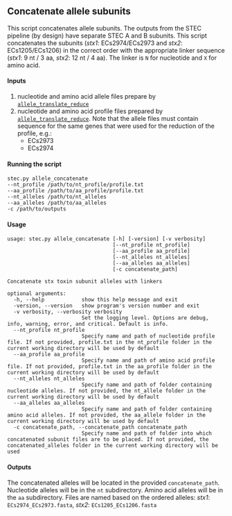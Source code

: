 ## Concatenate allele subunits

This script concatenates allele subunits. The outputs from the STEC pipeline (by design) have separate STEC A and B 
subunits. This script concatenates the subunits (_stx1_: ECs2974/ECs2973 and _stx2_: ECs1205/ECs1206) in the correct
order with the appropriate linker sequence (_stx1_: 9 nt / 3 aa, _stx2_: 12 nt / 4 aa). The linker is `N` for nucleotide 
and `X` for amino acid.

#### Inputs

1. nucleotide and amino acid allele files prepare by [`allele_translate_reduce`](https://olc-bioinformatics.github.io/AlleleFinder/allele_translate_reduce)
2. nucleotide and amino acid profile files prepared by [`allele_translate_reduce`](https://olc-bioinformatics.github.io/AlleleFinder/allele_translate_reduce). Note that the allele files must contain sequence for the same genes that were used for the reduction of the profile, e.g.:
    * ECs2973
    * ECs2974

#### Running the script

```
stec.py allele_concatenate 
--nt_profile /path/to/nt_profile/profile.txt
--aa_profile /path/to/aa_profile/profile.txt
--nt_alleles /path/to/nt_alleles
--aa_alleles /path/to/aa_alleles
-c /path/to/outputs
```


#### Usage

```
usage: stec.py allele_concatenate [-h] [-version] [-v verbosity]
                                  [--nt_profile nt_profile]
                                  [--aa_profile aa_profile]
                                  [--nt_alleles nt_alleles]
                                  [--aa_alleles aa_alleles]
                                  [-c concatenate_path]

Concatenate stx toxin subunit alleles with linkers

optional arguments:
  -h, --help            show this help message and exit
  -version, --version   show program's version number and exit
  -v verbosity, --verbosity verbosity
                        Set the logging level. Options are debug, info, warning, error, and critical. Default is info.
  --nt_profile nt_profile
                        Specify name and path of nucleotide profile file. If not provided, profile.txt in the nt_profile folder in the current working directory will be used by default
  --aa_profile aa_profile
                        Specify name and path of amino acid profile file. If not provided, profile.txt in the aa_profile folder in the current working directory will be used by default
  --nt_alleles nt_alleles
                        Specify name and path of folder containing nucleotide alleles. If not provided, the nt_allele folder in the current working directory will be used by default
  --aa_alleles aa_alleles
                        Specify name and path of folder containing amino acid alleles. If not provided, the aa_allele folder in the current working directory will be used by default
  -c concatenate_path, --concatenate_path concatenate_path
                        Specify name and path of folder into which concatenated subunit files are to be placed. If not provided, the concatenated_alleles folder in the current working directory will be used

```

#### Outputs

The concatenated alleles will be located in the provided `concatenate_path`. Nucleotide alleles will be in the `nt` subdirectory. 
Amino acid alleles will be in the `aa` subdirectory. Files are named based on the ordered alleles: _stx1_: `ECs2974_ECs2973.fasta`, 
_stx2_: `ECs1205_ECs1206.fasta`